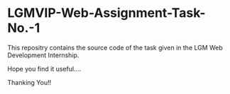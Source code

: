 # LGMVIP-Web-Assignment-Task-No.-1

This repositry contains the source code of the task given in the LGM Web Development Internship.

Hope you find it useful....

Thanking You!!

